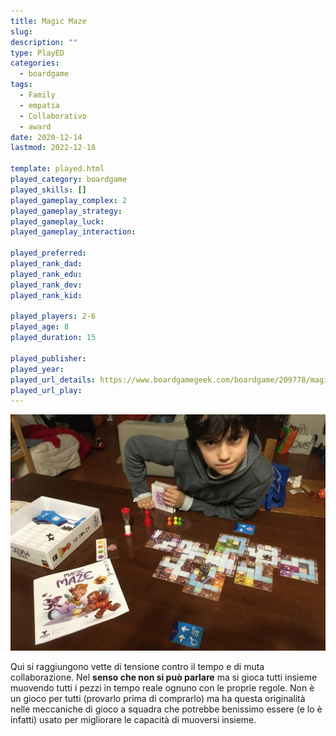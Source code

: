 ```yaml
---
title: Magic Maze
slug: 
description: ""
type: PlayED
categories:
  - boardgame
tags:
  - Family
  - empatia
  - Collaborativo
  - award
date: 2020-12-14
lastmod: 2022-12-18

template: played.html
played_category: boardgame
played_skills: []
played_gameplay_complex: 2
played_gameplay_strategy: 
played_gameplay_luck: 
played_gameplay_interaction: 

played_preferred: 
played_rank_dad: 
played_rank_edu: 
played_rank_dev: 
played_rank_kid: 

played_players: 2-6
played_age: 8
played_duration: 15

played_publisher: 
played_year: 
played_url_details: https://www.boardgamegeek.com/boardgame/209778/magic-maze
played_url_play: 
---
```


![](../../assets/img/played/boardgame/magicmaze.webp)

Qui si raggiungono vette di tensione contro il tempo e di muta collaborazione. Nel **senso che non si può parlare** ma si gioca tutti insieme muovendo tutti i pezzi in tempo reale ognuno con le proprie regole.
Non è un gioco per tutti (provarlo prima di comprarlo) ma ha questa originalità nelle meccaniche di gioco a squadra che potrebbe benissimo essere (e lo è infatti) usato per migliorare le capacità di muoversi insieme.
